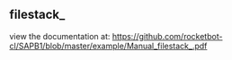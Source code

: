 ## filestack_

 view the documentation at: https://github.com/rocketbot-cl/SAPB1/blob/master/example/Manual_filestack_.pdf